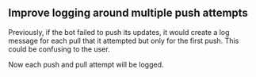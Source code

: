 ## Improve logging around multiple push attempts

Previously, if the bot failed to push its updates, it would create a log message for each pull that it attempted but only for the first push. This could be confusing to the user.

Now each push and pull attempt will be logged.
